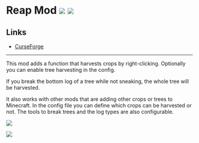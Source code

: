 <!-- modrinth_exclude.start -->

# Reap Mod ![](http://cf.way2muchnoise.eu/full_244256_downloads.svg) ![](http://cf.way2muchnoise.eu/versions/244256.svg)

## Links
- [CurseForge](https://www.curseforge.com/minecraft/mc-mods/reap-mod)

---

<!-- modrinth_exclude.end -->

This mod adds a function that harvests crops by right-clicking.
Optionally you can enable tree harvesting in the config.

If you break the bottom log of a tree while not sneaking, the whole tree will be harvested.

It also works with other mods that are adding other crops or trees to Minecraft.
In the config file you can define which crops can be harvested or not.
The tools to break trees and the log types are also configurable.

![](https://media1.giphy.com/media/Vi5xSPUMerUk9UaxeD/giphy.gif)

![](https://media1.giphy.com/media/XgXXSl45Zp9YyBq8x5/giphy.gif)
